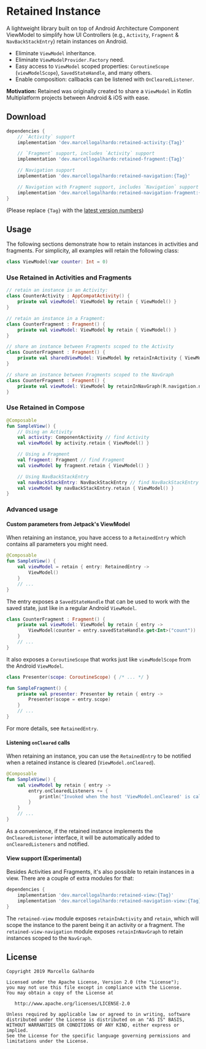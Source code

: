 # Retained Instance

A lightweight library built on top of Android Architecture Component ViewModel to simplify how UI Controllers (e.g., `Activity`, `Fragment` & `NavBackStackEntry`) retain instances on Android.

- Eliminate `ViewModel` inheritance.
- Eliminate `ViewModelProvider.Factory` need.
- Easy access to `ViewModel` scoped properties: `CoroutineScope` (`viewModelScope`), `SavedStateHandle`, and many others.
- Enable composition: callbacks can be listened with `OnClearedListener`.

**Motivation:** Retained was originally created to share a `ViewModel` in Kotlin Multiplatform projects between Android & iOS with ease.

## Download

```gradle
dependencies {
    // `Activity` support
    implementation 'dev.marcellogalhardo:retained-activity:{Tag}'

    // `Fragment` support, includes `Activity` support
    implementation 'dev.marcellogalhardo:retained-fragment:{Tag}'

    // Navigation support
    implementation 'dev.marcellogalhardo:retained-navigation:{Tag}'

    // Navigation with Fragment support, includes `Navigation` support
    implementation 'dev.marcellogalhardo:retained-navigation-fragment:{Tag}'
}
```

(Please replace `{Tag}` with the [latest version numbers](https://github.com/marcellogalhardo/retained/releases))

## Usage

The following sections demonstrate how to retain instances in activities and fragments. For simplicity, all examples will retain the following class:

```kotlin
class ViewModel(var counter: Int = 0)
```

### Use Retained in Activities and Fragments

```kotlin
// retain an instance in an Activity:
class CounterActivity : AppCompatActivity() {
    private val viewModel: ViewModel by retain { ViewModel() }
}

// retain an instance in a Fragment:
class CounterFragment : Fragment() {
    private val viewModel: ViewModel by retain { ViewModel() }
}

// share an instance between Fragments scoped to the Activity
class CounterFragment : Fragment() {
    private val sharedViewModel: ViewModel by retainInActivity { ViewModel() }
}

// share an instance between Fragments scoped to the NavGraph
class CounterFragment : Fragment() {
    private val viewModel: ViewModel by retainInNavGraph(R.navigation.nav_graph) { ViewModel() }
}
```

### Use Retained in Compose

```kotlin
@Composable
fun SampleView() {
    // Using an Activity
    val activity: ComponentActivity // find Activity
    val viewModel by activity.retain { ViewModel() }

    // Using a Fragment
    val fragment: Fragment // find Fragment
    val viewModel by fragment.retain { ViewModel() }

    // Using NavBackStackEntry
    val navBackStackEntry: NavBackStackEntry // find NavBackStackEntry
    val viewModel by navBackStackEntry.retain { ViewModel() }
}
```

### Advanced usage

#### Custom parameters from Jetpack's ViewModel

When retaining an instance, you have access to a `RetainedEntry` which contains all parameters you might need.

```kotlin
@Composable
fun SampleView() {
    val viewModel = retain { entry: RetainedEntry ->
        ViewModel()
    }
    // ...
}
```

The entry exposes a `SavedStateHandle` that can be used to work with the saved state, just like in a regular Android `ViewModel`.

```kotlin
class CounterFragment : Fragment() {
    private val viewModel: ViewModel by retain { entry -> 
        ViewModel(counter = entry.savedStateHandle.get<Int>("count"))
    }
    // ...
}
```

It also exposes a `CoroutineScope` that works just like `viewModelScope` from the Android `ViewModel`.

```kotlin
class Presenter(scope: CoroutineScope) { /* ... */ }

fun SampleFragment() {
    private val presenter: Presenter by retain { entry -> 
        Presenter(scope = entry.scope)
    }
    // ...
}
```

For more details, see `RetainedEntry`.

#### Listening `onCleared` calls

When retaining an instance, you can use the `RetainedEntry` to be notified when a retained instance is cleared (`ViewModel.onCleared`).

```kotlin
@Composable
fun SampleView() {
    val viewModel by retain { entry ->
        entry.onClearedListeners += {
            println("Invoked when the host 'ViewModel.onCleared' is called")
        }
    }
    // ...
}
```

As a convenience, if the retained instance implements the `OnClearedListener` interface, it will be automatically added to `onClearedListeners` and notified.

#### View support (Experimental)

Besides Activities and Fragments, it's also possible to retain instances in a view. There are a couple of extra modules for that:

```gradle
dependencies {
    implementation 'dev.marcellogalhardo:retained-view:{Tag}'
    implementation 'dev.marcellogalhardo:retained-navigation-view:{Tag}'
}
```

The `retained-view` module exposes `retainInActivity` and `retain`, which will scope the instance to the parent being it an activity or a fragment. The `retained-view-navigation` module exposes `retainInNavGraph` to retain instances scoped to the `NavGraph`.

License
-------

    Copyright 2019 Marcello Galhardo

    Licensed under the Apache License, Version 2.0 (the "License");
    you may not use this file except in compliance with the License.
    You may obtain a copy of the License at

       http://www.apache.org/licenses/LICENSE-2.0

    Unless required by applicable law or agreed to in writing, software
    distributed under the License is distributed on an "AS IS" BASIS,
    WITHOUT WARRANTIES OR CONDITIONS OF ANY KIND, either express or implied.
    See the License for the specific language governing permissions and
    limitations under the License.
